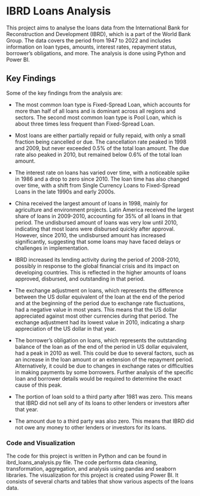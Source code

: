 # IBRD Loans Analysis

This project aims to analyse the loans data from the International Bank for Reconstruction and Development (IBRD), which is a part of the World Bank Group. The data covers the period from 1947 to 2022 and includes information on loan types, amounts, interest rates, repayment status, borrower’s obligations, and more. The analysis is done using Python and Power BI.

## Key Findings

Some of the key findings from the analysis are:

* The most common loan type is Fixed-Spread Loan, which accounts for more than half of all loans and is dominant across all regions and sectors. The second most common loan type is Pool Loan, which is about three times less frequent than Fixed-Spread Loan.

* Most loans are either partially repaid or fully repaid, with only a small fraction being cancelled or due. The cancellation rate peaked in 1998 and 2009, but never exceeded 0.5% of the total loan amount. The due rate also peaked in 2010, but remained below 0.6% of the total loan amount.

* The interest rate on loans has varied over time, with a noticeable spike in 1986 and a drop to zero since 2010. The loan time has also changed over time, with a shift from Single Currency Loans to Fixed-Spread Loans in the late 1990s and early 2000s.

* China received the largest amount of loans in 1998, mainly for agriculture and environment projects. Latin America received the largest share of loans in 2009-2010, accounting for 35% of all loans in that period.
The undisbursed amount of loans was very low until 2010, indicating that most loans were disbursed quickly after approval. However, since 2010, the undisbursed amount has increased significantly, suggesting that some loans may have faced delays or challenges in implementation.

* IBRD increased its lending activity during the period of 2008-2010, possibly in response to the global financial crisis and its impact on developing countries. This is reflected in the higher amounts of loans approved, disbursed, and outstanding in that period.

* The exchange adjustment on loans, which represents the difference between the US dollar equivalent of the loan at the end of the period and at the beginning of the period due to exchange rate fluctuations, had a negative value in most years. This means that the US dollar appreciated against most other currencies during that period. The exchange adjustment had its lowest value in 2010, indicating a sharp appreciation of the US dollar in that year.

* The borrower’s obligation on loans, which represents the outstanding balance of the loan as of the end of the period in US dollar equivalent, had a peak in 2010 as well. This could be due to several factors, such as an increase in the loan amount or an extension of the repayment period. Alternatively, it could be due to changes in exchange rates or difficulties in making payments by some borrowers. Further analysis of the specific loan and borrower details would be required to determine the exact cause of this peak.

* The portion of loan sold to a third party after 1981 was zero. This means that IBRD did not sell any of its loans to other lenders or investors after that year.

* The amount due to a third party was also zero. This means that IBRD did not owe any money to other lenders or investors for its loans.


### Code and Visualization

The code for this project is written in Python and can be found in ibrd_loans_analysis.py file. The code performs data cleaning, transformation, aggregation, and analysis using pandas and seaborn libraries.
The visualization for this project is created using Power BI. It consists of several charts and tables that show various aspects of the loans data.
